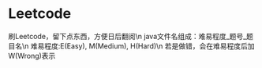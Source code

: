 # Leetcode
刷Leetcode，留下点东西，方便日后翻阅\n
java文件名组成：难易程度_题号_题目名\n
难易程度:E(Easy), M(Medium), H(Hard)\n
        若是做错，会在难易程度后加W(Wrong)表示

